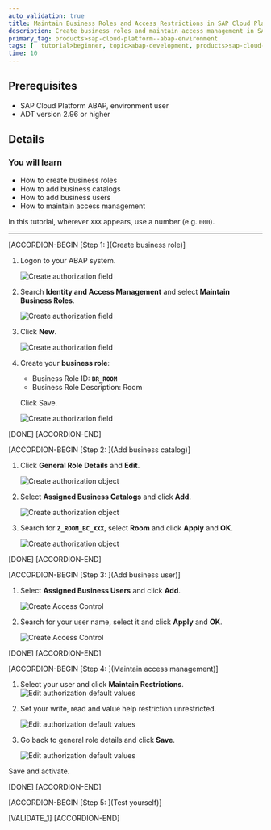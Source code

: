 ```yaml
---
auto_validation: true
title: Maintain Business Roles and Access Restrictions in SAP Cloud Platform ABAP Environment
description: Create business roles and maintain access management in SAP Cloud Platform ABAP, environment.
primary_tag: products>sap-cloud-platform--abap-environment
tags: [  tutorial>beginner, topic>abap-development, products>sap-cloud-platform, tutorial>license]
time: 10
---
```


## Prerequisites  
  - SAP Cloud Platform ABAP, environment user
  - ADT version 2.96 or higher

## Details
### You will learn
  - How to create business roles
  - How to add business catalogs
  - How to add business users
  - How to maintain access management

In this tutorial, wherever `XXX` appears, use a number (e.g. `000`).

---


[ACCORDION-BEGIN [Step 1: ](Create business role)]
1. Logon to your ABAP system.

      ![Create authorization field](role.png)

2. Search **Identity and Access Management** and select **Maintain Business Roles**.

    ![Create authorization field](role2.png)

2. Click **New**.

    ![Create authorization field](role3.png)

3. Create your **business role**:
     - Business Role ID: **`BR_ROOM`**
     - Business Role Description: Room

     Click Save.

    ![Create authorization field](role4.png)

[DONE]
[ACCORDION-END]

[ACCORDION-BEGIN [Step 2: ](Add business catalog)]
1. Click **General Role Details** and **Edit**.

      ![Create authorization object](catalog.png)

2. Select **Assigned Business Catalogs** and click **Add**.

    ![Create authorization object](catalog2.png)

3.  Search for **`Z_ROOM_BC_XXX`**, select **Room** and click **Apply** and **OK**.

       ![Create authorization object](catalog3.png)

[DONE]
[ACCORDION-END]

[ACCORDION-BEGIN [Step 3: ](Add business user)]
  1. Select **Assigned Business Users** and click **Add**.

      ![Create Access Control](user.png)

  2. Search for your user name, select it and click **Apply** and **OK**.

      ![Create Access Control](user2.png)

[DONE]
[ACCORDION-END]

[ACCORDION-BEGIN [Step 4: ](Maintain access management)]
  1. Select your user and click **Maintain Restrictions**.
      ![Edit authorization default values](restrictions.png)

  2. Set your write, read and value help restriction unrestricted.

      ![Edit authorization default values](restrictions2.png)

  3. Go back to general role details and click **Save**.

      ![Edit authorization default values](restrictions3.png)

Save and activate.

[DONE]
[ACCORDION-END]

[ACCORDION-BEGIN [Step 5: ](Test yourself)]

[VALIDATE_1]
[ACCORDION-END]
